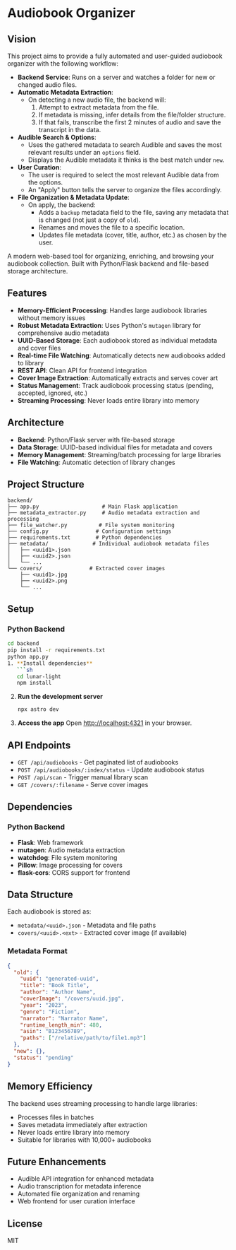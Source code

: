 
# Audiobook Organizer
## Vision

This project aims to provide a fully automated and user-guided audiobook organizer with the following workflow:

- **Backend Service**: Runs on a server and watches a folder for new or changed audio files.
- **Automatic Metadata Extraction**:
  - On detecting a new audio file, the backend will:
    1. Attempt to extract metadata from the file.
    2. If metadata is missing, infer details from the file/folder structure.
    3. If that fails, transcribe the first 2 minutes of audio and save the transcript in the data.
- **Audible Search & Options**:
  - Uses the gathered metadata to search Audible and saves the most relevant results under an `options` field.
  - Displays the Audible metadata it thinks is the best match under `new`.
- **User Curation**:
  - The user is required to select the most relevant Audible data from the options.
  - An "Apply" button tells the server to organize the files accordingly.
- **File Organization & Metadata Update**:
  - On apply, the backend:
    - Adds a `backup` metadata field to the file, saving any metadata that is changed (not just a copy of `old`).
    - Renames and moves the file to a specific location.
    - Updates file metadata (cover, title, author, etc.) as chosen by the user.


A modern web-based tool for organizing, enriching, and browsing your audiobook collection. Built with Python/Flask backend and file-based storage architecture.

## Features
- **Memory-Efficient Processing**: Handles large audiobook libraries without memory issues
- **Robust Metadata Extraction**: Uses Python's `mutagen` library for comprehensive audio metadata
- **UUID-Based Storage**: Each audiobook stored as individual metadata and cover files
- **Real-time File Watching**: Automatically detects new audiobooks added to library
- **REST API**: Clean API for frontend integration
- **Cover Image Extraction**: Automatically extracts and serves cover art
- **Status Management**: Track audiobook processing status (pending, accepted, ignored, etc.)
- **Streaming Processing**: Never loads entire library into memory

## Architecture
- **Backend**: Python/Flask server with file-based storage
- **Data Storage**: UUID-based individual files for metadata and covers
- **Memory Management**: Streaming/batch processing for large libraries
- **File Watching**: Automatic detection of library changes

## Project Structure
```
backend/
├── app.py                    # Main Flask application
├── metadata_extractor.py     # Audio metadata extraction and processing
├── file_watcher.py          # File system monitoring
├── config.py               # Configuration settings
├── requirements.txt        # Python dependencies
├── metadata/              # Individual audiobook metadata files
│   ├── <uuid1>.json
│   ├── <uuid2>.json
│   └── ...
└── covers/               # Extracted cover images
    ├── <uuid1>.jpg
    ├── <uuid2>.png
    └── ...
```

## Setup

### Python Backend
```bash
cd backend
pip install -r requirements.txt
python app.py
1. **Install dependencies**
   ```sh
   cd lunar-light
   npm install
   ```
2. **Run the development server**
   ```sh
   npx astro dev
   ```
3. **Access the app**
   Open [http://localhost:4321](http://localhost:4321) in your browser.

## API Endpoints

- `GET /api/audiobooks` - Get paginated list of audiobooks
- `POST /api/audiobooks/:index/status` - Update audiobook status
- `POST /api/scan` - Trigger manual library scan
- `GET /covers/:filename` - Serve cover images

## Dependencies

### Python Backend
- **Flask**: Web framework
- **mutagen**: Audio metadata extraction
- **watchdog**: File system monitoring
- **Pillow**: Image processing for covers
- **flask-cors**: CORS support for frontend

## Data Structure

Each audiobook is stored as:
- `metadata/<uuid>.json` - Metadata and file paths
- `covers/<uuid>.<ext>` - Extracted cover image (if available)

### Metadata Format
```json
{
  "old": {
    "uuid": "generated-uuid",
    "title": "Book Title",
    "author": "Author Name", 
    "coverImage": "/covers/uuid.jpg",
    "year": "2023",
    "genre": "Fiction",
    "narrator": "Narrator Name",
    "runtime_length_min": 480,
    "asin": "B123456789",
    "paths": ["/relative/path/to/file1.mp3"]
  },
  "new": {},
  "status": "pending"
}
```

## Memory Efficiency

The backend uses streaming processing to handle large libraries:
- Processes files in batches
- Saves metadata immediately after extraction
- Never loads entire library into memory
- Suitable for libraries with 10,000+ audiobooks

## Future Enhancements
- Audible API integration for enhanced metadata
- Audio transcription for metadata inference  
- Automated file organization and renaming
- Web frontend for user curation interface

## License
MIT
